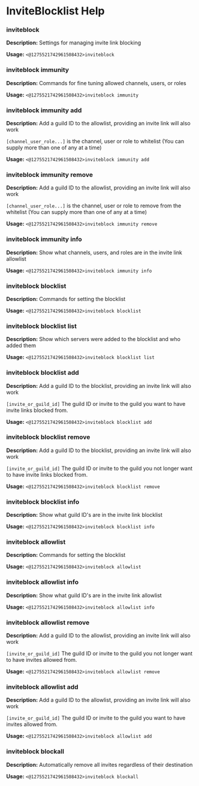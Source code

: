 # InviteBlocklist Help

### inviteblock

**Description:** Settings for managing invite link blocking

**Usage:** `<@1275521742961508432>inviteblock`

### inviteblock immunity

**Description:** Commands for fine tuning allowed channels, users, or roles

**Usage:** `<@1275521742961508432>inviteblock immunity`

### inviteblock immunity add

**Description:** Add a guild ID to the allowlist, providing an invite link will also work

`[channel_user_role...]` is the channel, user or role to whitelist
(You can supply more than one of any at a time)

**Usage:** `<@1275521742961508432>inviteblock immunity add`

### inviteblock immunity remove

**Description:** Add a guild ID to the allowlist, providing an invite link will also work

`[channel_user_role...]` is the channel, user or role to remove from the whitelist
(You can supply more than one of any at a time)

**Usage:** `<@1275521742961508432>inviteblock immunity remove`

### inviteblock immunity info

**Description:** Show what channels, users, and roles are in the invite link allowlist

**Usage:** `<@1275521742961508432>inviteblock immunity info`

### inviteblock blocklist

**Description:** Commands for setting the blocklist

**Usage:** `<@1275521742961508432>inviteblock blocklist`

### inviteblock blocklist list

**Description:** Show which servers were added to the blocklist and who added them

**Usage:** `<@1275521742961508432>inviteblock blocklist list`

### inviteblock blocklist add

**Description:** Add a guild ID to the blocklist, providing an invite link will also work

`[invite_or_guild_id]` The guild ID or invite to the guild you want to have
invite links blocked from.

**Usage:** `<@1275521742961508432>inviteblock blocklist add`

### inviteblock blocklist remove

**Description:** Add a guild ID to the blocklist, providing an invite link will also work

`[invite_or_guild_id]` The guild ID or invite to the guild you not longer want to have
invite links blocked from.

**Usage:** `<@1275521742961508432>inviteblock blocklist remove`

### inviteblock blocklist info

**Description:** Show what guild ID's are in the invite link blocklist

**Usage:** `<@1275521742961508432>inviteblock blocklist info`

### inviteblock allowlist

**Description:** Commands for setting the blocklist

**Usage:** `<@1275521742961508432>inviteblock allowlist`

### inviteblock allowlist info

**Description:** Show what guild ID's are in the invite link allowlist

**Usage:** `<@1275521742961508432>inviteblock allowlist info`

### inviteblock allowlist remove

**Description:** Add a guild ID to the allowlist, providing an invite link will also work

`[invite_or_guild_id]` The guild ID or invite to the guild you not longer want to have
invites allowed from.

**Usage:** `<@1275521742961508432>inviteblock allowlist remove`

### inviteblock allowlist add

**Description:** Add a guild ID to the allowlist, providing an invite link will also work

`[invite_or_guild_id]` The guild ID or invite to the guild you want to have
invites allowed from.

**Usage:** `<@1275521742961508432>inviteblock allowlist add`

### inviteblock blockall

**Description:** Automatically remove all invites regardless of their destination

**Usage:** `<@1275521742961508432>inviteblock blockall`

